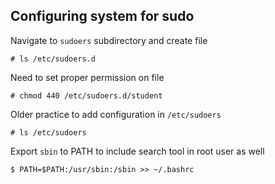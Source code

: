 ## Configuring system for sudo

Navigate to `sudoers` subdirectory and create file
```
# ls /etc/sudoers.d
```

Need to set proper permission on file
```
# chmod 440 /etc/sudoers.d/student
```

Older practice to add configuration in `/etc/sudoers`
```
# ls /etc/sudoers
```

Export `sbin` to PATH to include search tool in root user as well
```
$ PATH=$PATH:/usr/sbin:/sbin >> ~/.bashrc 
```


